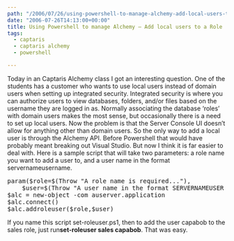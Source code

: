 ```yaml
---
path: "/2006/07/26/using-powershell-to-manage-alchemy-add-local-users-to-a-role-html/"
date: "2006-07-26T14:13:00+00:00"
title: Using Powershell to manage Alchemy – Add local users to a Role
tags:
  - captaris
  - captaris alchemy
  - powershell

---
```

Today in an Captaris Alchemy class I got an interesting question. One of the students has a customer who wants to use local users instead of domain users when setting up integrated security. Integrated security is where you can authorize users to view databases, folders, and/or files based on the username they are logged in as. Normally associating the database &lsquo;roles&rsquo; with domain users makes the most sense, but occasionally there is a need to set up local users. Now the problem is that the Server Console UI doesn&rsquo;t allow for anything other than domain users. So the only way to add a local user is through the Alchemy API. Before Powershell that would have probably meant breaking out Visual Studio. But now I think it is far easier to deal with. Here is a sample script that will take two parameters: a role name you want to add a user to, and a user name in the format servernameusername.
<pre class="brush:ps">param($role=$(Throw "A role name is required..."),
    $user=$(Throw "A user name in the format SERVERNAMEUSER is required..."))
$alc = new-object -com auserver.application
$alc.connect()
$alc.addroleuser($role,$user)
</pre>
If you name this script set-roleuser.ps1, then to add the user capabob to the sales role, just run<strong>set-roleuser sales capabob</strong>. That was easy.
